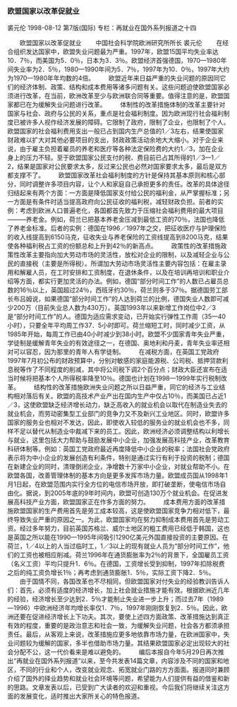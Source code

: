 ### 欧盟国家以改革促就业
裘元伦
1998-08-12
第7版(国际)
专栏：再就业在国外系列报道之十四

　　欧盟国家以改革促就业
　　中国社会科学院欧洲研究所所长  裘元伦
　　在经合组织发达国家中，欧盟失业问题最为严重。1997年，欧盟15国平均失业率达10．7％，而美国为5．0％，日本为3．3％。欧盟经济首强德国，1970—1980年间失业率为2．5％，1980—1990年间为5．7％，1997年为10．0％，1997年大约为1970—1980年年均数的4倍。
　　欧盟近年来日益严重的失业问题的原因同它们的经济体制、政策、结构和成本费用等诸多问题有关。这些问题迫使欧盟国家必须进行改革，在当前，欧洲改革至少与欧洲联合同等重要。值得注意的是，欧盟国家都已在为缓解失业问题进行改革。
　　体制性的改革措施体制的改革主要针对国家与社会、政府与公民的关系，重点是社会福利制度。因为欧洲现行社会福利制度已被许多人视作经济发展的障碍。它限制了政府，限制了企业，也限制了个人。欧盟国家的社会福利费用支出一般已占到国内生产总值的1／3左右，结果使国家财政难以扩大对其他必要项目的支出，财政政策活动余地大大缩小。对于企业来说，由于雇主负担着雇员的养老和医疗等各种法定保险费的大约1／3，加在企业身上的压力不轻。至于欧盟国家公民支付的税、费目前已占其所得的1／3—1／2，结果是国家对公民要求太多，反过来公民也必然对国家要求太多，最后是双方都支撑不了。
　　欧盟国家改革社会福利制度的方针是保持其基本原则和核心部分，同时调整许多项目内容，让个人和家庭自己承担更多的责任。改革的具体途径归结起来有两个方面：一方面是降低国家支付给公民的福利金，从严掌握标准；另一方面是有条件时适当提高政府向公民征收的福利税，减轻财政负担。前者的实例：考虑到欧洲人口普遍老化，各国都首先致力于压缩社会福利费用的最大项目———养老金。例如，荷兰已把基本养老金压减到最低工资的70％，法国也降低了养老金标准。后者的实例：德国在1996／1997年之交，把征收医疗与护理保险的收入线提高到6150马克，征收失业与养老保险的工资线提高到8200马克，结果使各种福利税占工资的份额总和上升到42％的新高点。
　　政策性的改革措施政策性改革主要指向加大劳动市场的灵活性，放松对企业的限制，以及减轻企业与公民的直接税（主要是所得税）。所谓加大劳动市场灵活性主要内容包括：在雇主录用和解雇人员，在工时安排和工资制度，在退休条件，以及在培训再培训和职业介绍等方面，都实行更加灵活的办法。例如，德国“部分时间工作”的人数已占雇员总数的16％以上，英国超过24％，西班牙约30％，荷兰则多于37％。据德国劳工部长布吕姆说，如果德国“部分时间工作”的人达到荷兰的比例，德国失业人数即可减少200万（目前失业总人数为430万）。英国1993年以来新增工作岗位中2／3是“部分时间工作”的人。德国为适应需求变动，已开始实行弹性工作周（35—40小时），只要全年平均周工作37．5小时即可。荷兰缩短工时，同时减少工资，从1985年开始，每周工作已由40小时减少到38小时。欧盟不少国家青年失业严重，学徒制是缓解青年失业的有效途径之一，在德国、奥地利和丹麦，青年失业率还相对可以容忍，因为那里的青年人有学徒制。
　　在减税方面，在英国工党政府1997年7月初公布的财政预算中，分别对敏感的家庭能源税、公司税、抵押贷款利息税等作了不同程度的削减，其中将公司税下调2个百分点；财政大臣还宣布在适当时候将把基本个人所得税率降至10％。德国也计划在1998—1999年实行税制改革。
　　结构性的改革措施欧洲失业问题之所以日益严重，同它的经济与工业结构相对落后有关。欧盟的高技术产业产出在国内生产中仅占10％，而美国已占近1／3，这使欧盟缺乏经济增长动力，缺乏高收入的就业机会以取代在制造业失去的就业机会，而劳动密集型工业部门的竞争力又不及新兴工业地区。同时，欧盟许多国家的服务业也相对不发达，因此，即使收入较低的服务业的就业机会也不多，同样不足以替代从制造业中裁减下来的员工。因此，欧洲经济必须调整结构以利增长与就业，这里包括大力帮助与鼓励发展中小企业，加强发展高科技产业，改革教育科研体制等。例如：英国工党政府最近再度降低中小企业的税率；法国社会党政府表示将为中小企业的发展创造有利条件，特别是通过实行有利于投资的税制；德国在新建企业的同时，清理倒闭企业，净增数十万家中小企业，对就业帮助不小。在欧盟各国，改善管理体制的基本方向是更多发挥市场力量。欧盟成员国从1998年1月1日起，在欧盟范围内实行全方位的电信市场开放，即打破垄断，使电信市场自由化。据说，到2005年底的9年时间内，欧盟可创造130万个就业机会。在促进发展高科技产业方面，欧盟国家正在作多方面的努力。
　　成本费用方面的改革措施欧盟国家的生产费用首先是劳工成本较高，这是使欧盟国家竞争力相对低下，最终导致失业严重的原因之一。为此，欧盟国家均在努力抑制成本费用首先是劳动工资。经过多年努力，目前英国苏格兰、威尔士地区的粗工费用已经低于韩国，这也是英国之所以能在1990—1995年间吸引1290亿美元外国直接投资的主要原因。在荷兰，1／4以上的人当过临时工，1／3以上的现有就业人员为“部分时间工作”，他们的工资也被相应削减。荷兰1996年在通货膨胀率为2％的背景下，全国雇员工资（名义工资）平均只提升1．6％。在德国，工资增长受到抑制，1997年扣除税费之后的纯工资负增长1％；再考虑到通货膨胀1．5％，实际工资下降2．5％。
　　由于国情不同，各国改革也不尽相同，但欧盟国家对付失业的经验教训告诉人们：首先，必须有适度的经济增长，加上社会就业措施才能有效。根据欧洲近几年的经验，经济增长至少达到2．5％才能制止失业进一步上升；而过去7年（1989—1996）中欧洲经济年均增长率仅1．7％，1997年刚刚恢复到2．5％。因此，欧洲还要在促进经济增长上下功夫。其次，要使上述四方面政策、改革措施达到真正有效的程度，重要的是政治意志和社会一致，为缓解失业问题，社会各方都须承担责任。最后，从客观上来说，改革措施应更多地依靠市场力量，在欧洲国家中，失业问题较为缓解的国家，多半也借助市场力量。其结果欧盟国家必定出现较大的社会分配不公，这一代价看来是难以避免的。
　　编后本报自今年5月29日再次推出“再就业在国外系列报道”以来，至今共发表14篇文章，内容涉及不同的国家和地区，不同的行业和个人，改变就业观念、拓宽就业门路的方方面面。报道同时兼顾介绍了国外的择业趋势和就业社会环境等问题，希望能为人们提供有益的借鉴和新的思路。文章发表以后，已受到广大读者的欢迎和重视。今后我们将继续关注这方面的发展变化，适时推出大家所关心的特色报道。
